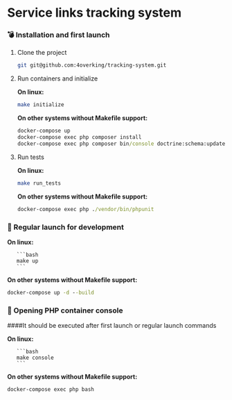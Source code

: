 Service links tracking system
===================

### :bomb: Installation and first launch

1. Clone the project
    ```bash
    git git@github.com:4overking/tracking-system.git
    ```

2. Run containers and initialize

   **On linux:**
   
    ```bash
    make initialize
    ```
   **On other systems without Makefile support:**
    ```cmd
    docker-compose up
    docker-compose exec php composer install
    docker-compose exec php composer bin/console doctrine:schema:update --force
    ```

3. Run tests

   **On linux:**

    ```bash
    make run_tests
    ```
   **On other systems without Makefile support:**
    ```cmd
    docker-compose exec php ./vendor/bin/phpunit
    ```

### :pencil: Regular launch for development

   **On linux:**
   
       ```bash
       make up
       ```
   **On other systems without Makefile support:**
   ```cmd
   docker-compose up -d --build
   ```

### :beer: Opening PHP container console

####It should be executed after first launch or regular launch commands

   **On linux:**
   
       ```bash
       make console
       ```
   **On other systems without Makefile support:**
   ```cmd
   docker-compose exec php bash
   ```
